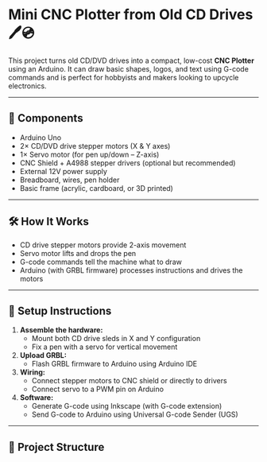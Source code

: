 # Mini CNC Plotter from Old CD Drives 🖊️💿

This project turns old CD/DVD drives into a compact, low-cost **CNC Plotter** using an Arduino. It can draw basic shapes, logos, and text using G-code commands and is perfect for hobbyists and makers looking to upcycle electronics.

---

## 🔩 Components

- Arduino Uno
- 2× CD/DVD drive stepper motors (X & Y axes)
- 1× Servo motor (for pen up/down – Z-axis)
- CNC Shield + A4988 stepper drivers (optional but recommended)
- External 12V power supply
- Breadboard, wires, pen holder
- Basic frame (acrylic, cardboard, or 3D printed)

---

## 🛠️ How It Works

- CD drive stepper motors provide 2-axis movement
- Servo motor lifts and drops the pen
- G-code commands tell the machine what to draw
- Arduino (with GRBL firmware) processes instructions and drives the motors

---

## 🧪 Setup Instructions

1. **Assemble the hardware:**
   - Mount both CD drive sleds in X and Y configuration
   - Fix a pen with a servo for vertical movement
2. **Upload GRBL:**
   - Flash GRBL firmware to Arduino using Arduino IDE
3. **Wiring:**
   - Connect stepper motors to CNC shield or directly to drivers
   - Connect servo to a PWM pin on Arduino
4. **Software:**
   - Generate G-code using Inkscape (with G-code extension)
   - Send G-code to Arduino using Universal G-code Sender (UGS)

---

## 📂 Project Structure

